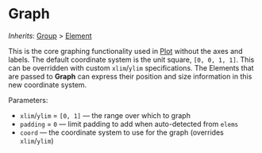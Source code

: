 # Graph

*Inherits*: [Group](/docs/Group) > [Element](/docs/Element)

This is the core graphing functionality used in [Plot](/docs/Plot) without the axes and labels. The default coordinate system is the unit square, `[0, 0, 1, 1]`. This can be overridden with custom `xlim`/`ylim` specifications. The Elements that are passed to **Graph** can express their position and size information in this new coordinate system.

Parameters:
- `xlim`/`ylim` = `[0, 1]` — the range over which to graph
- `padding` = `0` — limit padding to add when auto-detected from `elems`
- `coord` — the coordinate system to use for the graph (overrides `xlim`/`ylim`)
